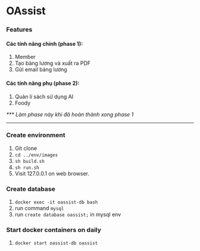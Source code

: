 # OAssist

### Features
#### Các tính năng chính (phase 1):

1. Member
2. Tạo bảng lương và xuất ra PDF
3. Gửi email bảng lương

#### Các tính năng phụ (phase 2):

1. Quản lí sách sử dụng AI
2. Foody

_*** Làm phase này khi đã hoàn thành xong phase 1_

----------------------

### Create environment
1. Git clone
2. `cd ../env/images`
3. `sh build.sh`
4. `sh run.sh`
5. Visit 127.0.0.1 on web browser.

### Create database
1. `docker exec -it oassist-db bash`
2. run command `mysql`
3. run `create database oassist;` in mysql env

### Start docker containers on daily
1. `docker start oassist-db oassist`
